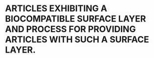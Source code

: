 # ARTICLES EXHIBITING A BIOCOMPATIBLE SURFACE LAYER AND PROCESS FOR PROVIDING ARTICLES WITH SUCH A SURFACE LAYER.